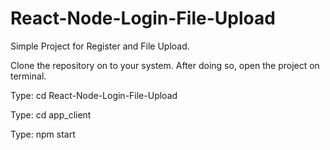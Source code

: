 # React-Node-Login-File-Upload
Simple Project for Register and File Upload.

Clone the repository on to your system.
After doing so, open the project on terminal.

Type: cd React-Node-Login-File-Upload

Type: cd app_client

Type: npm start
